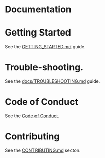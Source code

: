 # Documentation


# Getting Started

See the [GETTING_STARTED.md](GETTING_STARTED.md) guide.

# Trouble-shooting.

See the [docs/TROUBLESHOOTING.md](TROUBLESHOOTING.md) guide.

# Code of Conduct

See the [Code of Conduct](CODE_OF_CONDUCT.md).

# Contributing

See the [CONTRIBUTING.md](CONTRIBUTING.md) secton.


